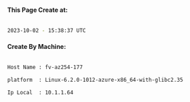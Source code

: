 
   
#### This Page Create at:

```bash

2023-10-02 - 15:38:37 UTC

```

#### Create By Machine:

```bash

Host Name : fv-az254-177

platform  : Linux-6.2.0-1012-azure-x86_64-with-glibc2.35

Ip Local  : 10.1.1.64

```


